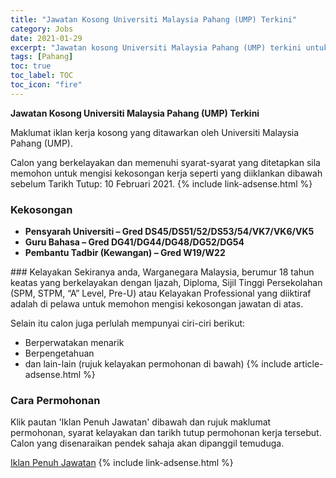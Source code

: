 ```yaml
---
title: "Jawatan Kosong Universiti Malaysia Pahang (UMP) Terkini" 
category: Jobs 
date: 2021-01-29 
excerpt: "Jawatan kosong Universiti Malaysia Pahang (UMP) terkini untuk kekosongan Pensyarah Universiti – Gred DS45/DS51/52/DS53/54/VK7/VK6/VK5,Guru Bahasa – Gred DG41/DG44/DG48/DG52/DG54,Pembantu Tadbir (Kewangan) – Gred W19/W22" 
tags: [Pahang] 
toc: true 
toc_label: TOC 
toc_icon: "fire" 
--- 
```


**Jawatan Kosong Universiti Malaysia Pahang (UMP) Terkini**

Maklumat iklan kerja kosong yang ditawarkan oleh Universiti Malaysia Pahang (UMP). 

Calon yang berkelayakan dan memenuhi syarat-syarat yang ditetapkan sila memohon untuk mengisi kekosongan kerja seperti yang diiklankan dibawah sebelum Tarikh Tutup: 10 Februari 2021. 
{% include link-adsense.html %} 
### Kekosongan 
<ul>
<li><strong>Pensyarah Universiti &#8211; Gred DS45/DS51/52/DS53/54/VK7/VK6/VK5</strong></li>
<li><strong>Guru Bahasa &#8211; Gred DG41/DG44/DG48/DG52/DG54</strong></li>
<li><strong>Pembantu Tadbir (Kewangan) &#8211; Gred W19/W22</strong></li>
</ul> 
### Kelayakan 
Sekiranya anda, Warganegara Malaysia, berumur 18 tahun keatas yang berkelayakan dengan Ijazah, Diploma, Sijil Tinggi Persekolahan (SPM, STPM, “A” Level, Pre-U) atau Kelayakan Professional yang diiktiraf adalah di pelawa untuk memohon mengisi kekosongan jawatan di atas.

Selain itu calon juga perlulah mempunyai ciri-ciri berikut:
- Berperwatakan menarik
- Berpengetahuan
- dan lain-lain (rujuk kelayakan permohonan di bawah) 
{% include article-adsense.html %} 
### Cara Permohonan 
Klik pautan 'Iklan Penuh Jawatan' dibawah dan rujuk maklumat permohonan, syarat kelayakan dan tarikh tutup permohonan kerja tersebut.
Calon yang disenaraikan pendek sahaja akan dipanggil temuduga.

<a href="https://apps.ump.edu.my/ercmt/cms/ercmt/index.jsp?fbclid=IwAR1aDmgpt9uf2fgZjzyah4OY4cbMepIh9ZPijtcCk8MYBJNT89MmDebSxiQ" class="btn btn--info" target="_blank" rel="nofollow noopenner">Iklan Penuh Jawatan</a> 
{% include link-adsense.html %} 